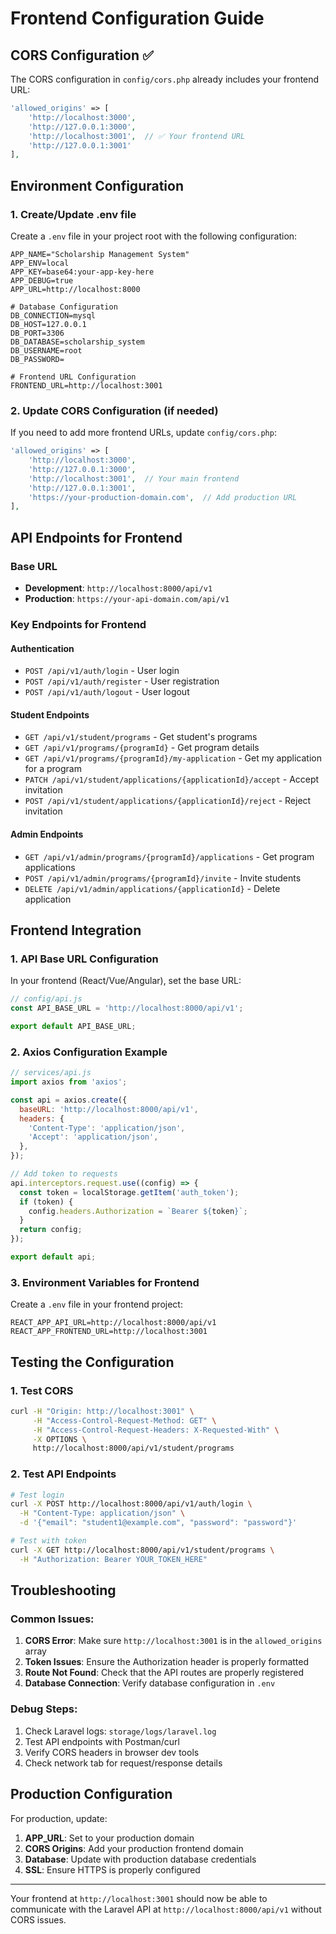 # Frontend Configuration Guide

## CORS Configuration ✅

The CORS configuration in `config/cors.php` already includes your frontend URL:

```php
'allowed_origins' => [
    'http://localhost:3000', 
    'http://127.0.0.1:3000',
    'http://localhost:3001',  // ✅ Your frontend URL
    'http://127.0.0.1:3001'
],
```

## Environment Configuration

### 1. Create/Update .env file

Create a `.env` file in your project root with the following configuration:

```env
APP_NAME="Scholarship Management System"
APP_ENV=local
APP_KEY=base64:your-app-key-here
APP_DEBUG=true
APP_URL=http://localhost:8000

# Database Configuration
DB_CONNECTION=mysql
DB_HOST=127.0.0.1
DB_PORT=3306
DB_DATABASE=scholarship_system
DB_USERNAME=root
DB_PASSWORD=

# Frontend URL Configuration
FRONTEND_URL=http://localhost:3001
```

### 2. Update CORS Configuration (if needed)

If you need to add more frontend URLs, update `config/cors.php`:

```php
'allowed_origins' => [
    'http://localhost:3000', 
    'http://127.0.0.1:3000',
    'http://localhost:3001',  // Your main frontend
    'http://127.0.0.1:3001',
    'https://your-production-domain.com',  // Add production URL
],
```

## API Endpoints for Frontend

### Base URL
- **Development**: `http://localhost:8000/api/v1`
- **Production**: `https://your-api-domain.com/api/v1`

### Key Endpoints for Frontend

#### Authentication
- `POST /api/v1/auth/login` - User login
- `POST /api/v1/auth/register` - User registration
- `POST /api/v1/auth/logout` - User logout

#### Student Endpoints
- `GET /api/v1/student/programs` - Get student's programs
- `GET /api/v1/programs/{programId}` - Get program details
- `GET /api/v1/programs/{programId}/my-application` - Get my application for a program
- `PATCH /api/v1/student/applications/{applicationId}/accept` - Accept invitation
- `POST /api/v1/student/applications/{applicationId}/reject` - Reject invitation

#### Admin Endpoints
- `GET /api/v1/admin/programs/{programId}/applications` - Get program applications
- `POST /api/v1/admin/programs/{programId}/invite` - Invite students
- `DELETE /api/v1/admin/applications/{applicationId}` - Delete application

## Frontend Integration

### 1. API Base URL Configuration

In your frontend (React/Vue/Angular), set the base URL:

```javascript
// config/api.js
const API_BASE_URL = 'http://localhost:8000/api/v1';

export default API_BASE_URL;
```

### 2. Axios Configuration Example

```javascript
// services/api.js
import axios from 'axios';

const api = axios.create({
  baseURL: 'http://localhost:8000/api/v1',
  headers: {
    'Content-Type': 'application/json',
    'Accept': 'application/json',
  },
});

// Add token to requests
api.interceptors.request.use((config) => {
  const token = localStorage.getItem('auth_token');
  if (token) {
    config.headers.Authorization = `Bearer ${token}`;
  }
  return config;
});

export default api;
```

### 3. Environment Variables for Frontend

Create a `.env` file in your frontend project:

```env
REACT_APP_API_URL=http://localhost:8000/api/v1
REACT_APP_FRONTEND_URL=http://localhost:3001
```

## Testing the Configuration

### 1. Test CORS
```bash
curl -H "Origin: http://localhost:3001" \
     -H "Access-Control-Request-Method: GET" \
     -H "Access-Control-Request-Headers: X-Requested-With" \
     -X OPTIONS \
     http://localhost:8000/api/v1/student/programs
```

### 2. Test API Endpoints
```bash
# Test login
curl -X POST http://localhost:8000/api/v1/auth/login \
  -H "Content-Type: application/json" \
  -d '{"email": "student1@example.com", "password": "password"}'

# Test with token
curl -X GET http://localhost:8000/api/v1/student/programs \
  -H "Authorization: Bearer YOUR_TOKEN_HERE"
```

## Troubleshooting

### Common Issues:

1. **CORS Error**: Make sure `http://localhost:3001` is in the `allowed_origins` array
2. **Token Issues**: Ensure the Authorization header is properly formatted
3. **Route Not Found**: Check that the API routes are properly registered
4. **Database Connection**: Verify database configuration in `.env`

### Debug Steps:

1. Check Laravel logs: `storage/logs/laravel.log`
2. Test API endpoints with Postman/curl
3. Verify CORS headers in browser dev tools
4. Check network tab for request/response details

## Production Configuration

For production, update:

1. **APP_URL**: Set to your production domain
2. **CORS Origins**: Add your production frontend domain
3. **Database**: Update with production database credentials
4. **SSL**: Ensure HTTPS is properly configured

---

Your frontend at `http://localhost:3001` should now be able to communicate with the Laravel API at `http://localhost:8000/api/v1` without CORS issues.
